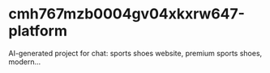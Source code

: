 # cmh767mzb0004gv04xkxrw647-platform
AI-generated project for chat: sports shoes website, premium sports shoes, modern...
